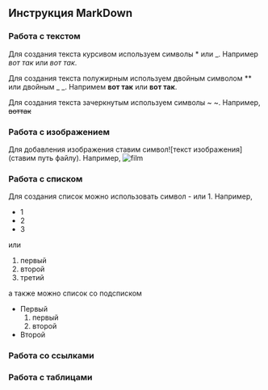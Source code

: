 ## Инструкция MarkDown

### Работа с текстом
  Для создания текста курсивом используем символы * или _. Например *вот так* или _вот так_.

  Для создания текста полужирным используем двойным символом ** или двойным _ _. Напримем **вот так** или __вот так__. 

Для создания текста зачеркнутым используем символы ~ ~. Например, ~~воттак~~

### Работа с изображением

Для добавления изображения ставим символ![текст изображения](ставим путь файлу). Например, ![film](film.jpg)

### Работа с списком

Для создания список можно использовать символ - или 1. Например, 
- 1
- 2
- 3

или 
1. первый
2. второй
3. третий

а также можно список со подсписком
- Первый
    1. первый
    2. второй
- Второй

### Работа со ссылками

### Работа с таблицами